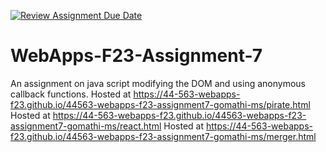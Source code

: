 [![Review Assignment Due Date](https://classroom.github.com/assets/deadline-readme-button-24ddc0f5d75046c5622901739e7c5dd533143b0c8e959d652212380cedb1ea36.svg)](https://classroom.github.com/a/Kv-XePEp)
# WebApps-F23-Assignment-7
An assignment on java script modifying the DOM and using anonymous callback functions.
Hosted at   https://44-563-webapps-f23.github.io/44563-webapps-f23-assignment7-gomathi-ms/pirate.html
Hosted at   https://44-563-webapps-f23.github.io/44563-webapps-f23-assignment7-gomathi-ms/react.html
Hosted at   https://44-563-webapps-f23.github.io/44563-webapps-f23-assignment7-gomathi-ms/merger.html